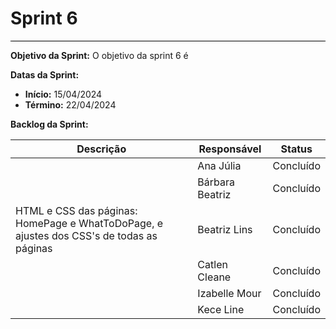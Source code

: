 # **Sprint 6**
<hr style="border: 0; height: 1px; background-color: #000000;">

**Objetivo da Sprint:**
O objetivo da sprint 6 é 

**Datas da Sprint:**

- **Início:** 15/04/2024 
- **Término:** 22/04/2024 

**Backlog da Sprint:**

| Descrição | Responsável | Status |
|------------|-------------|-----------------------|
|  | Ana Júlia | Concluído |
|  | Bárbara Beatriz | Concluído |
| HTML e CSS das páginas: HomePage e WhatToDoPage, e ajustes dos CSS's de todas as páginas  | Beatriz Lins | Concluído |
|  | Catlen Cleane | Concluído |
|  | Izabelle Mour | Concluído |
|  | Kece Line | Concluído |

